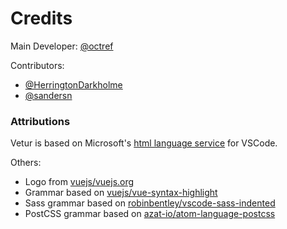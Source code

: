 # Credits

Main Developer: [@octref](https://github.com/octref)

Contributors:
- [@HerringtonDarkholme](https://github.com/HerringtonDarkholme)
- [@sandersn](https://github.com/sandersn)

### Attributions

Vetur is based on Microsoft's [html language service](https://github.com/Microsoft/vscode/tree/master/extensions/html) for VSCode.

Others:
- Logo from [vuejs/vuejs.org](https://github.com/vuejs/vuejs.org)
- Grammar based on [vuejs/vue-syntax-highlight](https://github.com/vuejs/vue-syntax-highlight)
- Sass grammar based on [robinbentley/vscode-sass-indented](https://github.com/robinbentley/vscode-sass-indented)
- PostCSS grammar based on [azat-io/atom-language-postcss](https://github.com/azat-io/atom-language-postcss)
